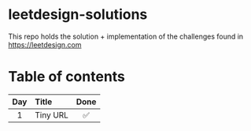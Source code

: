 # leetdesign-solutions

This repo holds the solution + implementation of the challenges found in https://leetdesign.com

# Table of contents

| Day    | Title    | Done  |
| :-:    | :----    | :--:  |
| 1      | Tiny URL | ✅     |